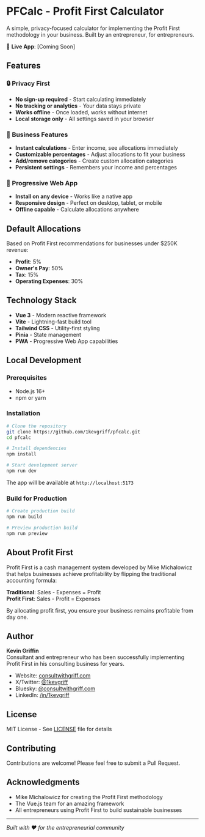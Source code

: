 # PFCalc - Profit First Calculator

A simple, privacy-focused calculator for implementing the Profit First methodology in your business. Built by an entrepreneur, for entrepreneurs.

🚀 **Live App**: [Coming Soon]

## Features

### 🔒 Privacy First
- **No sign-up required** - Start calculating immediately
- **No tracking or analytics** - Your data stays private
- **Works offline** - Once loaded, works without internet
- **Local storage only** - All settings saved in your browser

### 💼 Business Features
- **Instant calculations** - Enter income, see allocations immediately
- **Customizable percentages** - Adjust allocations to fit your business
- **Add/remove categories** - Create custom allocation categories
- **Persistent settings** - Remembers your income and percentages

### 📱 Progressive Web App
- **Install on any device** - Works like a native app
- **Responsive design** - Perfect on desktop, tablet, or mobile
- **Offline capable** - Calculate allocations anywhere

## Default Allocations

Based on Profit First recommendations for businesses under $250K revenue:

- **Profit**: 5%
- **Owner's Pay**: 50%
- **Tax**: 15%
- **Operating Expenses**: 30%

## Technology Stack

- **Vue 3** - Modern reactive framework
- **Vite** - Lightning-fast build tool
- **Tailwind CSS** - Utility-first styling
- **Pinia** - State management
- **PWA** - Progressive Web App capabilities

## Local Development

### Prerequisites
- Node.js 16+ 
- npm or yarn

### Installation

```bash
# Clone the repository
git clone https://github.com/1kevgriff/pfcalc.git
cd pfcalc

# Install dependencies
npm install

# Start development server
npm run dev
```

The app will be available at `http://localhost:5173`

### Build for Production

```bash
# Create production build
npm run build

# Preview production build
npm run preview
```

## About Profit First

Profit First is a cash management system developed by Mike Michalowicz that helps businesses achieve profitability by flipping the traditional accounting formula:

**Traditional**: Sales - Expenses = Profit  
**Profit First**: Sales - Profit = Expenses

By allocating profit first, you ensure your business remains profitable from day one.

## Author

**Kevin Griffin**  
Consultant and entrepreneur who has been successfully implementing Profit First in his consulting business for years.

- Website: [consultwithgriff.com](https://consultwithgriff.com)
- X/Twitter: [@1kevgriff](https://x.com/1kevgriff)
- Bluesky: [@consultwithgriff.com](https://bsky.app/profile/consultwithgriff.com)
- LinkedIn: [/in/1kevgriff](https://www.linkedin.com/in/1kevgriff)

## License

MIT License - See [LICENSE](LICENSE) file for details

## Contributing

Contributions are welcome! Please feel free to submit a Pull Request.

## Acknowledgments

- Mike Michalowicz for creating the Profit First methodology
- The Vue.js team for an amazing framework
- All entrepreneurs using Profit First to build sustainable businesses

---

*Built with ❤️ for the entrepreneurial community*